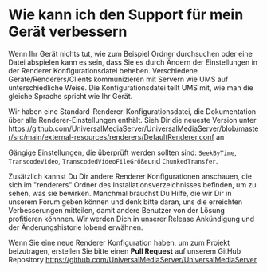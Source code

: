# Wie kann ich den Support für mein Gerät verbessern

Wenn Ihr Gerät nichts tut, wie zum Beispiel Ordner durchsuchen oder eine Datei abspielen kann es sein, dass Sie es durch Ändern der Einstellungen in der Renderer Konfigurationsdatei beheben. Verschiedene Geräte/Renderers/Clients kommunizieren mit Servern wie UMS auf unterschiedliche Weise. Die Konfigurationsdatei teilt UMS mit, wie man die gleiche Sprache spricht wie Ihr Gerät.

Wir haben eine Standard-Renderer-Konfigurationsdatei, die Dokumentation über alle Renderer-Einstellungen enthält. Sieh Dir die neueste Version unter https://github.com/UniversalMediaServer/UniversalMediaServer/blob/master/src/main/external-resources/renderers/DefaultRenderer.conf an

Gängige Einstellungen, die überprüft werden sollten sind: `SeekByTime`, `TranscodeVideo`, `TranscodedVideoFileGröße`und `ChunkedTransfer`.

Zusätzlich kannst Du Dir andere Renderer Konfigurationen anschauen, die sich im "renderers" Ordner des Installationsverzeichnisses befinden, um zu sehen, was sie bewirken. Manchmal brauchst Du Hilfe, die wir Dir in unserem Forum geben können und denk bitte daran, uns die erreichten Verbesserungen mitteilen, damit andere Benutzer von der Lösung profitieren könnnen.  Wir werden Dich in unserer Release Ankündigung und der Änderungshistorie lobend erwähnen.

Wenn Sie eine neue Renderer Konfiguration haben, um zum Projekt beizutragen, erstellen Sie bitte einen **Pull Request** auf unserem GitHub Repository https://github.com/UniversalMediaServer/UniversalMediaServer
